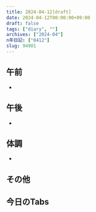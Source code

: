 ```yaml
---
title: 2024-04-12[draft]
date: 2024-04-12T00:00:00+09:00
draft: false
tags: ["diary", ""]
archives: ["2024-04"]
n年日記: ["0412"]
slug: 94901
---
```

## 午前
- 
## 午後
- 
## 体調
- 
## その他
## 今日のTabs